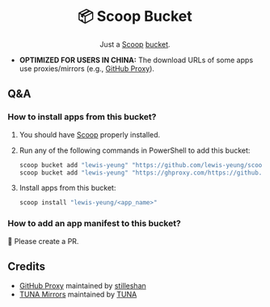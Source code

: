 <div align="center">
	<h1 align="center">📦 Scoop Bucket</h1>
	<p align="center">Just a <a href="https://scoop.sh">Scoop</a> <a href="https://github.com/ScoopInstaller/Scoop/wiki/Buckets">bucket</a>.</p>
</div>

- **OPTIMIZED FOR USERS IN CHINA:** The download URLs of some apps use proxies/mirrors (e.g., [GitHub Proxy][ghproxy]).

## Q&A

### How to install apps from this bucket?

1. You should have [Scoop][scoop] properly installed.

2. Run any of the following commands in PowerShell to add this bucket:

	``` powershell
	scoop bucket add "lewis-yeung" "https://github.com/lewis-yeung/scoop-bucket"
	scoop bucket add "lewis-yeung" "https://ghproxy.com/https://github.com/lewis-yeung/scoop-bucket" # FOR USERS IN CHINA
	```

3. Install apps from this bucket:

	``` powershell
	scoop install "lewis-yeung/<app_name>"
	```

### How to add an app manifest to this bucket?

📃 Please create a PR.

## Credits

- [GitHub Proxy][ghproxy] maintained by [stilleshan](https://github.com/stilleshan)
- [TUNA Mirrors][tuna-mirrors] maintained by [TUNA](https://github.com/tuna)

[scoop]: https://scoop.sh/
[ghproxy]: https://ghproxy.com/
[tuna-mirrors]: https://mirrors.tuna.tsinghua.edu.cn/
